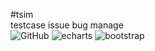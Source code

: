 #tsim  
testcase issue bug manage  
![GitHub](https://img.shields.io/github/license/crazyone2one/tsim)
![echarts](https://img.shields.io/badge/echarts-5.1.2-green.svg)
![bootstrap](https://img.shields.io/badge/bootstrap-5.1.1-green.svg)
